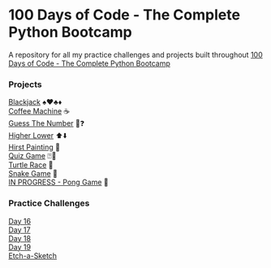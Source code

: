 # 100 Days of Code - The Complete Python Bootcamp
A repository for all my practice challenges and projects built throughout [100 Days of Code - The Complete Python Bootcamp](https://www.udemy.com/course/100-days-of-code)

### Projects

[Blackjack](./Blackjack) ♠️♥️♣️♦️ \
[Coffee Machine](./CoffeeMachine/) ☕️ \
[Guess The Number](./GuessTheNumber/) 🔢❓ \
[Higher Lower](./higher-lower/) ⬆️⬇️ \
[Hirst Painting](./hirst-painting/) 🎨 \
[Quiz Game](./quiz-game/) ⍰🤨 \
[Turtle Race](./turtle-race/) 🐢 \
[Snake Game](./snake-game/) 🐍 \
[IN PROGRESS - Pong Game](./pong-game/) 🏓



### Practice Challenges

[Day 16](./day-16/) \
[Day 17](./day-17/) \
[Day 18](./day-18/) \
[Day 19](./day-19/) \
[Etch-a-Sketch](./etch-a-sketch/) 
